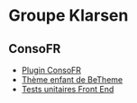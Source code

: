 # Groupe Klarsen 

## ConsoFR

- [Plugin ConsoFR](https://github.com/GroupeKlarsen/ConsoFR_WooCommerce_Add_On)
- [Thème enfant de BeTheme](https://github.com/GroupeKlarsen/betheme-child)
- [Tests unitaires Front End](https://github.com/GroupeKlarsen/ConsoFR_Testing_UI)
